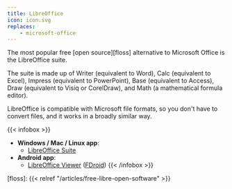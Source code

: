 ```yaml
---
title: LibreOffice
icon: icon.svg
replaces:
    - microsoft-office
---
```

The most popular free [open source][floss] alternative to Microsoft Office is the LibreOffice suite.

The suite is made up of Writer (equivalent to Word), Calc (equivalent to Excel), Impress (equivalent to PowerPoint), Base (equivalent to Access), Draw (equivalent to Visiq or CorelDraw), and Math (a mathematical formula editor).

LibreOffice is compatible with Microsoft file formats, so you don't have to convert files, and it works in a broadly similar way.

{{< infobox >}}
- **Windows / Mac / Linux app**:
  - [LibreOffice Suite](https://www.libreoffice.org/download/download)
- **Android app**:
  - [LibreOffice Viewer](https://de.libreoffice.org/download/libreoffice-viewer-fuer-android/) ([FDroid](https://f-droid.org/en/packages/org.documentfoundation.libreoffice/))
{{< /infobox >}}

[floss]: {{< relref "/articles/free-libre-open-software" >}}
